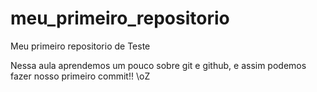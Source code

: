 # meu_primeiro_repositorio
Meu primeiro repositorio de Teste

Nessa aula aprendemos um pouco sobre git e github, e assim podemos fazer nosso primeiro commit!! \oZ
